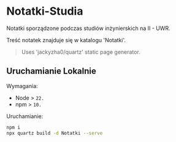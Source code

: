 # Notatki-Studia

Notatki sporządzone podczas studiów inżynierskich na II - UWR.

Treść notatek znajduje się w katalogu 'Notatki'.

> Uses 'jackyzha0/quartz' static page generator.

## Uruchamianie Lokalnie

Wymagania:

- Node > `22.`
- npm > `10.`

Uruchamianie:

```bash
npm i
npx quartz build -d Notatki --serve
```
